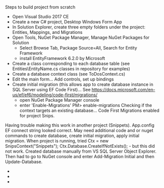 Steps to build project from scratch
- Open Visual Studio 2017 CE
- Create a new C# project, Desktop Windows Form App
- In Solution Explorer, create three empty folders under the project: Entities, Mappings, and Migrations
- Open Tools, NuGet Package Manager, Manage NuGet Packages for Solution
  - Select Browse Tab, Package Source=All, Search for Entity Framework
  - install EntityFramework 6.2.0 by Microsoft
- Create a class corresponding to each database table (see Entities\EntityName.cs classes in repository for examples)
- Create a database context class (see ToDosContext.cs)
- Edit the main form... Add controls, set up bindings
- Create initial migration (this allows app to create database instance in SQL Server using EF Code First)... See https://docs.microsoft.com/en-us/ef/ef6/modeling/code-first/migrations/
  - open NuGet Package Manager console
  - enter 'Enable-Migrations'
      PM> enable-migrations
      Checking if the context targets an existing database...
      Code First Migrations enabled for project Snips.

Having trouble making this work in another project (Snippets).  App.config EF connect string looked correct.  May need additional code and or nuget commands to create database, create initial migration, apply initial migration.  When project is running, tried Ctx = new SnipsContext("Snippets");
Ctx.Database.CreateIfNotExists(); - but this did not work.  Created database manually from VS SQL Server Object Explorer.  Then had to go to NuGet console and enter Add-Migration Initial and then Update-Database.

  -
-
-
